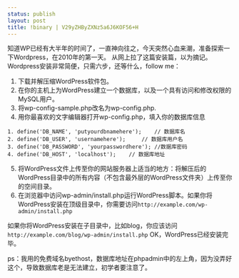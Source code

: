 ```yaml
--- 
status: publish 
layout: post 
title: !binary | V29yZHByZXNz5a6J6KOF56+H 
--- 
```


知道WP已经有大半年的时间了，一直神向往之，今天突然心血来潮，准备探索一下Wordpress，在2010年的第一天。 从网上拉了这篇安装篇，以为摘记。 Wordpress安装非常简便，只需六步，还等什么，follow me：

  1. 下载并解压缩WordPress软件包。
  2. 在你的主机上为WordPress建立一个数据库，以及一个具有访问和修改权限的MySQL用户。
  3. 将wp-config-sample.php改名为wp-config.php.
  4. 用你最喜欢的文字编辑器打开wp-config.php，填入你的数据库信息

    1. define('DB_NAME', 'putyourdbnamehere');    // 数据库名
    2. define('DB_USER', 'usernamehere');     // 数据库用户名
    3. define('DB_PASSWORD', 'yourpasswordhere'); //数据库密码
    4. define('DB_HOST', 'localhost');    // 数据库地址

  5. 将WordPress文件上传至你的网站服务器上适当的地方：将解压后的WordPress目录中的所有内容（不包含最外层的WordPress文件夹）上传至你的空间目录。
  6. 在浏览器中访问wp-admin/install.php运行WordPress脚本。如果你将WordPress安装在顶级目录中，你需要访问`http://example.com/wp-admin/install.php`

  如果你将WordPress安装在子目录中，比如blog，你应该访问`http://example.com/blog/wp-admin/install.php`
OK，WordPress已经安装完毕。

  ps：我用的免费域名byethost，数据库地址在phpadmin中的左上角，因为没弄好这个，导致数据库老是无法建立，初学者要注意了。

